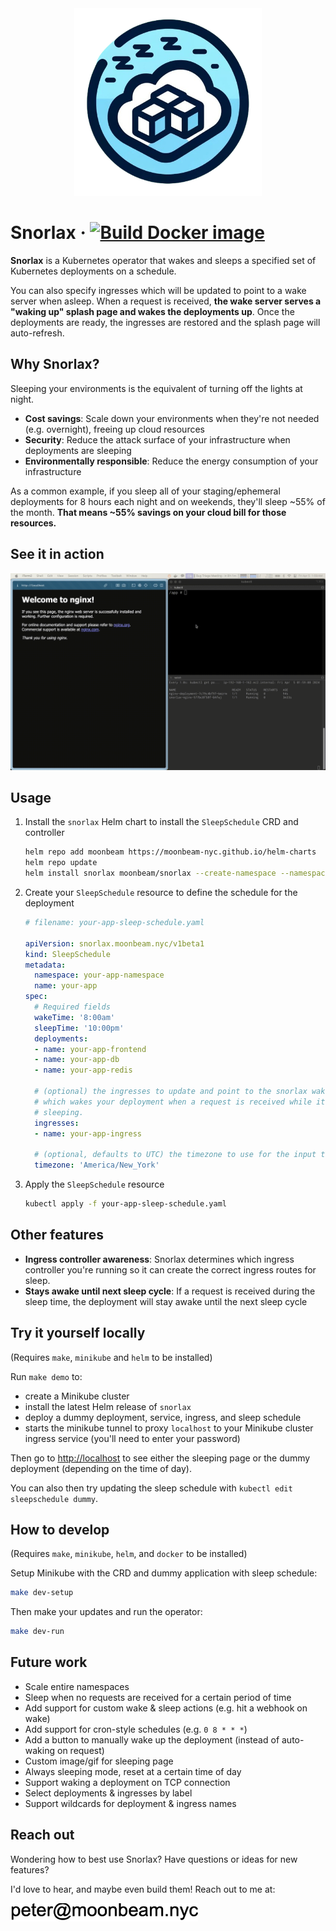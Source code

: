 <div align="center">
  <img src="./proxy/static/logo-small.png" alt="Logo" width="300">
</div>

# Snorlax · [![Build Docker image](https://github.com/moonbeam-nyc/snorlax/actions/workflows/build-docker-image.yaml/badge.svg)](https://github.com/moonbeam-nyc/snorlax/actions/workflows/build-docker-image.yaml)

**Snorlax** is a Kubernetes operator that wakes and sleeps a specified set of Kubernetes deployments on a schedule.

You can also specify ingresses which will be updated to point to a wake server when asleep. When a request is received, **the wake server serves a "waking up" splash page and wakes the deployments up**.
Once the deployments are ready, the ingresses are restored and the splash page will auto-refresh.


## Why Snorlax?

Sleeping your environments is the equivalent of turning off the lights at night.

- **Cost savings**: Scale down your environments when they're not needed (e.g. overnight), freeing up cloud resources
- **Security**: Reduce the attack surface of your infrastructure when deployments are sleeping
- **Environmentally responsible**: Reduce the energy consumption of your infrastructure

As a common example, if you sleep all of your staging/ephemeral deployments for 8 hours each night and on weekends, they'll sleep ~55% of the month.
**That means ~55% savings on your cloud bill for those resources.**


## See it in action

![Snorlax Demo](./proxy/static/demo.gif)


## Usage

1. Install the `snorlax` Helm chart to install the `SleepSchedule` CRD and controller
    ```bash
    helm repo add moonbeam https://moonbeam-nyc.github.io/helm-charts
    helm repo update
    helm install snorlax moonbeam/snorlax --create-namespace --namespace snorlax
    ```

2. Create your `SleepSchedule` resource to define the schedule for the deployment
    ```yaml
    # filename: your-app-sleep-schedule.yaml

    apiVersion: snorlax.moonbeam.nyc/v1beta1
    kind: SleepSchedule
    metadata:
      namespace: your-app-namespace
      name: your-app
    spec:
      # Required fields
      wakeTime: '8:00am'
      sleepTime: '10:00pm'
      deployments:
      - name: your-app-frontend
      - name: your-app-db
      - name: your-app-redis

      # (optional) the ingresses to update and point to the snorlax wake proxy,
      # which wakes your deployment when a request is received while it's
      # sleeping.
      ingresses:
      - name: your-app-ingress

      # (optional, defaults to UTC) the timezone to use for the input times above
      timezone: 'America/New_York'
    ```

3. Apply the `SleepSchedule` resource
    ```bash
    kubectl apply -f your-app-sleep-schedule.yaml
    ```

## Other features

- **Ingress controller awareness**: Snorlax determines which ingress controller you're running so it can create the correct ingress routes for sleep.
- **Stays awake until next sleep cycle**: If a request is received during the sleep time, the deployment will stay awake until the next sleep cycle

## Try it yourself locally

(Requires `make`, `minikube` and `helm` to be installed)

Run `make demo` to:
- create a Minikube cluster
- install the latest Helm release of `snorlax`
- deploy a dummy deployment, service, ingress, and sleep schedule
- starts the minikube tunnel to proxy `localhost` to your Minikube cluster ingress service (you'll need to enter your password)

Then go to [http://localhost](http://localhost) to see either the sleeping page or the dummy deployment (depending on the time of day).

You can also then try updating the sleep schedule with `kubectl edit sleepschedule dummy`.

## How to develop

(Requires `make`, `minikube`, `helm`, and `docker` to be installed)

Setup Minikube with the CRD and dummy application with sleep schedule:
```bash
make dev-setup
```

Then make your updates and run the operator:
```bash
make dev-run
```

## Future work

- Scale entire namespaces
- Sleep when no requests are received for a certain period of time
- Add support for custom wake & sleep actions (e.g. hit a webhook on wake)
- Add support for cron-style schedules (e.g. `0 8 * * *`)
- Add a button to manually wake up the deployment (instead of auto-waking on request)
- Custom image/gif for sleeping page
- Always sleeping mode, reset at a certain time of day
- Support waking a deployment on TCP connection
- Select deployments & ingresses by label
- Support wildcards for deployment & ingress names

## Reach out

Wondering how to best use Snorlax? Have questions or ideas for new features?

I'd love to hear, and maybe even build them! Reach out to me at:

<img src="./proxy/static/readme-email-address.png" alt="Contact" width="300">